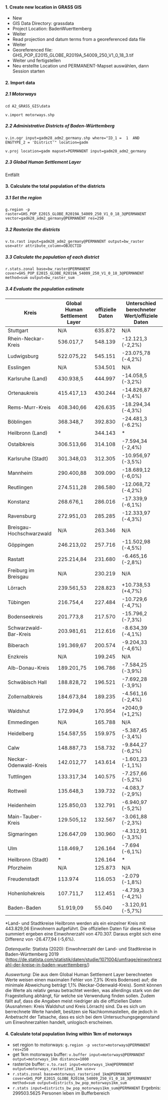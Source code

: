 #### 1. Create new location in GRASS GIS

- New
- GIS Data Directory: grassdata
- Project Location: BadenWuerttemberg
- Weiter
- Read projection and datum terms from a georeferenced data file
- Weiter
- Georeferenced file: GHS_POP_E2015_GLOBE_R2019A_54009_250_V1_0_18_3.tif
- Weiter und fertigstellen
- Neu erstellte Location und PERMANENT-Mapset auswählen, dann Session starten

#### 2. Import data

##### 2.1 Motorways

`cd A2_GRASS_GIS\data`

`v.import motorways.shp`

##### 2.2 Administrative Districts of Baden-Württemberg

`v.in.ogr input=gadm28_adm2_germany.shp where="ID_1 =  1  AND  ENGTYPE_2 = 'District'" location=gadm`

`v.proj location=gadm mapset=PERMANENT input=gadm28_adm2_germany`

##### 2.3 Global Human Settlement Layer

Entfällt

#### 3. Calculate the total population of the districts

##### 3.1 Set the region

`g.region -p raster=GHS_POP_E2015_GLOBE_R2019A_54009_250_V1_0_18_3@PERMANENT vector=gadm28_adm2_germany@PERMANENT res=250`

##### 3.2 Rasterize the districts

`v.to.rast input=gadm28_adm2_germany@PERMANENT output=bw_raster use=attr attribute_column=OBJECTID`

##### 3.3 Calculate the population of each district

`r.stats.zonal base=bw_raster@PERMANENT cover=GHS_POP_E2015_GLOBE_R2019A_54009_250_V1_0_18_3@PERMANENT method=sum output=bw_raster_sum`

##### 3.4 Evaluate the population estimate

| Kreis  | Global Human Settlement Layer  |  offizielle Daten | Unterschied berechneter Wert/offiziele Daten  |
|---|---|---|---|
| Stuttgart  | N/A  | 635.872  | N/A  |
| Rhein-Neckar-Kreis  | 536.017,7  | 548.139  | -12.121,3 (-2,2%)  |
| Ludwigsburg  | 522.075,22  | 545.151  | -23.075,78 (-4,2%)  |
| Esslingen  | N/A  | 534.501  | N/A  |
| Karlsruhe (Land) | 430.938,5  | 444.997  | -14.058,5 (-3,2%)  |
| Ortenaukreis  | 415.417,13  | 430.244  | -14.826,87 (-3,4%)  |
| Rems-Murr-Kreis  | 408.340,66  | 426.635  | -18.294,34 (-4,3%)  |
| Böblingen  | 368.348,7  | 392.830  | -24.481,3 (-6.2%)  |
| Heilbronn (Land) | *  | 344.143  | *  |
| Ostalbkreis  | 306.513,66  | 314.108  | -7.594,34 (-2,4%)  |
| Karlsruhe (Stadt) | 301.348,03  | 312.305  | -10.956,97 (-3,5%)  |
| Mannheim  | 290.400,88  | 309.090  | -18.689,12 (-6,0%)  |
| Reutlingen  | 274.511,28  | 286.580  | -12.068,72 (-4,2%)  |
| Konstanz  | 268.676,1  | 286.016  | -17.339,9 (-6,1%)  |
| Ravensburg  | 272.951,03  | 285.285  | -12.333,97 (-4,3%)  |
| Breisgau-Hochschwarzwald  | N/A  | 263.346  | N/A  |
| Göppingen  | 246.213,02  | 257.716  | -11.502,98 (-4,5%)  |
| Rastatt  | 225.214,84  | 231.680  | -6.465,16 (-2,8%)  |
| Freiburg im Breisgau  | N/A  | 230.219  | N/A  |
| Lörrach  | 239.561,53  | 228.823  | +10.738,53 (+4,7%)  |
| Tübingen  | 216.754,4  | 227.484  | -10.729,6 (-4,7%)  |
| Bodenseekreis  | 201.773,8  | 217.570  | -15.796,2 (-7,3%)  |
| Schwarzwald-Bar-Kreis  | 203.981,61  | 212.616  | -8.634,39 (-4,1%)  |
| Biberach  | 191.369,67  | 200.574  | -9.204,33 (-4,6%)  |
| Enzkreis  | N/A  | 199.245  | N/A  |
| Alb-Donau-Kreis  | 189.201,75  | 196.786  | -7.584,25 (-3,9%)  |
| Schwäbisch Hall  | 188.828,72  | 196.521  | -7.692,28 (-3,9%)  |
| Zollernalbkreis  | 184.673,84  | 189.235  | -4.561,16 (-2,4%)  |
| Waldshut  | 172.994,9  | 170.954  | +2040,9 (+1,2%)  |
| Emmedingen  | N/A  | 165.788  | N/A  |
| Heidelberg  | 154.587,55  | 159.975  | -5.387,45 (-3,4%)  |
| Calw  | 148.887,73  | 158.732  | -9.844,27 (-6,2%)  |
| Neckar-Odenwald-Kreis  | 142.012,77  | 143.614  | -1.601,23 (-1,1%)  |
| Tuttlingen  | 133.317,34  | 140.575  | -7.257,66 (-5,2%)  |
| Rottweil  | 135.648,3  | 139.732  | -4.083,7 (-2,9%)  |
| Heidenheim  | 125.850,03  | 132.791  | -6.940,97 (-5,2%)  |
| Main-Tauber-Kreis  | 129.505,12  | 132.567  | -3.061,88 (-2,3%)  |
| Sigmaringen  | 126.647,09  | 130.960  | -4.312,91 (-3,3%)  |
| Ulm  | 118.469,7  | 126.164  | -7.694 (-6,1%)  |
| Heilbronn (Stadt)  | *  | 126.164  | *  |
| Pforzheim  | N/A  | 125.873  | N/A  |
| Freudenstadt  | 113.974  | 116.053  | -2.079 (-1,8%)  |
| Hohenlohekreis  | 107.711,7  | 112.451  | -4.739,3 (-4,2%)  |
| Baden-Baden  | 51.919,09  | 55.040  | -3.120,91 (-5,7%)  |

*Land- und Stadtkreise Heilbronn werden als ein einzelner Kreis mit 443.829,06 Einwohnern aufgeführt. Die offiziellen Daten für diese Kreise summiert ergeben eine Einwohnerzahl von 470.307. Daraus ergibt sich eine Differenz von -26.477,94 (-5,6%).

*Datenquelle*: Statista (2020): Einwohnerzahl der Land- und Stadtkreise in Baden-Württemberg 2019 (https://de.statista.com/statistik/daten/studie/1071004/umfrage/einwohnerzahl-der-kreise-in-baden-wuerttemberg/)

*Auswertung*: Die aus dem Global Human Settlement Layer berechneten Werte weisen einen maximalen Fehler von 7,3% (Kreis Bodensee) auf; die minimale Abweichung beträgt 1,1% (Neckar-Odenwald-Kreis). Somit können die Werte als relativ genau betrachtet werden, was allerdings stark von der Fragestellung abhängt, für welche sie Verwendung finden sollen. Zudem fällt auf, dass die Angaben meist niedriger als die offiziellen Daten (Ausnahmen: Kreis Waldshut und Kreis Lörrach) sind.
Da es sich um berrechnete Werte handelt, besitzen sie Nachkommastellen, die jedoch in Anbetracht der Tatsache, dass es sich bei dem Untersuchungsgegenstand um Einwohnerzahlen handelt, unlogisch erscheinen.

#### 4. Calculate total population living within 1km of motorways

- set region to motorways: `g.region -p vector=motorways@PERMANENT res=250`
- get 1km motorways buffer: `v.buffer input=motorways@PERMANENT output=motorways_1km distance=1000`
- rasterize buffer: `v.to.rast input=motorways_1km@PERMANENT output=motorways_rasterized_1km use=v`
- `r.stats.zonal base=motorways_rasterized_1km@PERMANENT cover=GHS_POP_E2015_GLOBE_R2019A_54009_250_V1_0_18_3@PERMANENT method=sum output=districts_bw_pop_motorways1km_sum`
- `r.stats input=districts_bw_pop_motorways1km_sum@PERMANENT` Ergebnis: 299503.5625 Personen leben im Bufferbereich